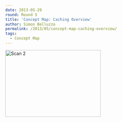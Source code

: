 ```yaml
---
date: 2013-05-29
round: Round 5
title: 'Concept Map: Caching Overview'
author: Simon Belluzzo
permalink: /2013/05/concept-map-caching-overview/
tags:
  - Concept Map
---
```

[<img class="alignnone size-medium wp-image-2932" alt="Scan 2" src="/training-course/uploads/2013/05/Scan-2-300x210.jpeg" width="300" height="210" />][1]

 [1]: /training-course/uploads/2013/05/Scan-2.jpeg
